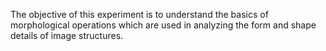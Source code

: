 The objective of this experiment is to understand the basics of morphological operations which are used in analyzing the form and shape details of image structures.